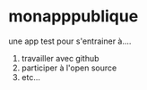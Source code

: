 # monapppublique
une app test pour s'entrainer à....
1) travailler avec github
2) participer à l'open source
3) etc...
